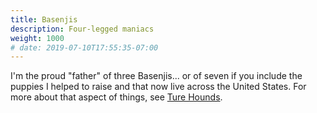 ```yaml
---
title: Basenjis
description: Four-legged maniacs
weight: 1000
# date: 2019-07-10T17:55:35-07:00
---
```


I'm the proud "father" of three Basenjis... or of seven if you include the puppies I helped to raise and that now live across the United States. For more about that aspect of things, see [Ture Hounds](https://turehounds.com).

